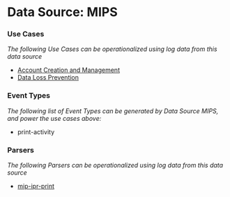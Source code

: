 Data Source: MIPS
=================

### Use Cases

_The following Use Cases can be operationalized using log data from this data source_

* [Account Creation and Management](usecase_account_creation_and_management.md)
* [Data Loss Prevention](usecase_data_loss_prevention.md)


### Event Types

_The following list of Event Types can be generated by Data Source MIPS, and power the use cases above:_

- print-activity


### Parsers

_The following Parsers can be operationalized using log data from this data source_

* [mip-ipr-print](parserContent_mip-ipr-print.md)
